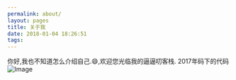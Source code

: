 ```yaml
---
permalink: about/
layout: pages
title: 关于我
date: 2018-01-04 18:26:51
tags:
---
```


你好,我也不知道怎么介绍自己.😄,欢迎您光临我的逼逼叨客栈.
2017年码下的代码![Image](http://p1z7ufsgk.bkt.clouddn.com/QQ20180131-162539.png)

